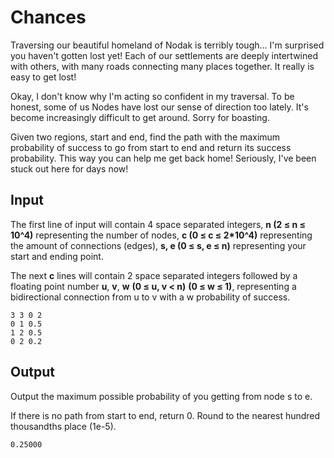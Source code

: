# Chances

Traversing our beautiful homeland of Nodak is terribly tough... I'm surprised you haven't gotten lost yet! Each of our settlements are deeply intertwined with others, with many roads connecting many places together. It really is easy to get lost!

Okay, I don't know why I'm acting so confident in my traversal. To be honest, some of us Nodes have lost our sense of direction too lately. It's become increasingly difficult to get around. Sorry for boasting.

Given two regions, start and end, find the path with the maximum probability of success to go from start to end and return its success probability. This way you can help me get back home! Seriously, I've been stuck out here for days now!

## Input

The first line of input will contain 4 space separated integers, __n (2 ≤ n ≤ 10^4)__ representing the number of nodes, __c (0 ≤ c ≤ 2*10^4)__ representing the amount of connections (edges),
 __s, e (0 ≤ s, e ≤ n)__ representing your start and ending point.

The next __c__ lines will contain 2 space separated integers followed by a floating point number __u__, __v__, __w__ __(0 ≤ u, v < n)__ __(0 ≤ w ≤ 1)__, representing a bidirectional connection from u to v with a w probability of success.

```
3 3 0 2
0 1 0.5 
1 2 0.5
0 2 0.2
```

## Output

Output the maximum possible probability of you getting from node s to e.

If there is no path from start to end, return 0. Round to the nearest hundred thousandths place (1e-5).

```
0.25000
```


